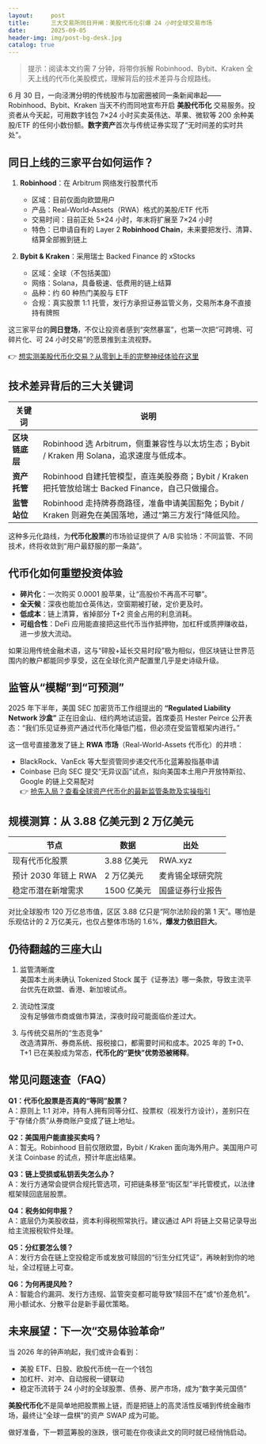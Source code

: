 ```yaml
---
layout:     post
title:      三大交易所同日开闸：美股代币化引爆 24 小时全球交易市场
date:       2025-09-05
header-img: img/post-bg-desk.jpg
catalog: true
---
```


> 提示：阅读本文约需 7 分钟，将带你拆解 Robinhood、Bybit、Kraken 全天上线的代币化美股模式，理解背后的技术差异与合规路线。

6 月 30 日，一向泾渭分明的传统股市与加密圈被同一条新闻串起——Robinhood、Bybit、Kraken 当天不约而同地宣布开启 **美股代币化** 交易服务。投资者从今天起，可用数字钱包 7×24 小时买卖英伟达、苹果、微软等 200 余种美股/ETF 的任何小数份额。**数字资产**首次与传统证券实现了“无时间差的实时共处”。

## 同日上线的三家平台如何运作？

1. **Robinhood**：在 Arbitrum 网络发行股票代币
   - 区域：目前仅面向欧盟用户  
   - 产品：Real-World-Assets（RWA）格式的美股/ETF 代币  
   - 交易时间：目前正处 5×24 小时，年末将扩展至 7×24 小时  
   - 特色：已申请自有的 Layer 2 **Robinhood Chain**，未来要把发行、清算、结算全部搬到链上

2. **Bybit & Kraken**：采用瑞士 Backed Finance 的 xStocks
   - 区域：全球（不包括美国）  
   - 网络：Solana，具备极速、低费用的链上结算  
   - 品种：约 60 种热门美股与 ETF  
   - 合规：真实股票 1:1 托管，发行方承担证券监管义务，交易所本身不直接持有牌照

这三家平台的**同日登场**，不仅让投资者感到“突然暴富”，也第一次把“可跨境、可碎片化、可 24 小时交易”的愿景推到主流视野。

👉 [想实测美股代币化交易？从零到上手的完整神经体验在这里](https://okxdog.com/)

## 技术差异背后的三大关键词

| 关键词 | 说明 |
|---|---|
| **区块链底层** | Robinhood 选 Arbitrum，侧重兼容性与以太坊生态；Bybit / Kraken 用 Solana，追求速度与低成本。 |
| **资产托管** | Robinhood 自建托管模型，直连美股券商；Bybit / Kraken 把托管放给瑞士 Backed Finance，自己只做撮合。 |
| **监管站位** | Robinhood 走持牌券商路径，准备申请美国豁免；Bybit / Kraken 则避免在美国落地，通过“第三方发行”降低风险。

这种多元化路线，为**代币化股票**的市场验证提供了 A/B 实验场：不同监管、不同技术，终将收敛到“用户最舒服的那一条路”。

## 代币化如何重塑投资体验

- **碎片化**：一次购买 0.0001 股苹果，让“高股价不再高不可攀”。  
- **全天候**：深夜也能加仓英伟达，空窗期被打破，定价更及时。  
- **低成本**：链上清算，省掉部分 T+2 资金占用的利息消耗。  
- **可组合性**：DeFi 应用能直接把这些代币当作抵押物，加杠杆或质押赚收益，进一步放大流动。

如果沿用传统金融术语，这与“碎股+延长交易时段”极为相似，但区块链让世界范围内的散户都能同步享受，这在全球化资产配置里几乎是史诗级升级。

## 监管从“模糊”到“可预测”

2025 年下半年，美国 SEC 加密货币工作组提出的 **“Regulated Liability Network 沙盒”** 正在旧金山、纽约两地试运营。首席委员 Hester Peirce 公开表态：“我们乐见证券资产通过代币化降低门槛，但必须在受监管框架内进行。”

这一信号直接激发了链上 **RWA 市场**（Real-World-Assets 代币化）的井喷：
- BlackRock、VanEck 等大型资管同步递交代币化蓝筹股指基申请  
- Coinbase 已向 SEC 提交“无异议函”试点，拟向美国本土用户开放特斯拉、Google 的链上交易配对  
👉 [抢先入局？查看全球资产代币化的最新监管条款及实操指引](https://okxdog.com/)

## 规模测算：从 3.88 亿美元到 2 万亿美元

| 节点 | 数据 | 出处 |
|---|---|---|
| 现有代币化股票 | 3.88 亿美元 | RWA.xyz |
| 预计 2030 年链上 RWA | 2 万亿美元 | 麦肯锡全球研究院 |
| 稳定币潜在新增需求 | 1500 亿美元 | 国盛证券行业报告 |

对比全球股市 120 万亿总市值，区区 3.88 亿只是“阿尔法阶段的第 1 天”。哪怕是乐观估计的 2 万亿美元，也仅占整体市场的 1.6%，**爆发力依旧巨大**。

## 仍待翻越的三座大山

1. 监管清晰度  
   美国本土尚未确认 Tokenized Stock 属于《证券法》哪一条款，导致主流平台优先在欧盟、香港、新加坡试点。

2. 流动性深度  
   没有足够做市商或做市算法，深夜时段可能面临价差过大。

3. 与传统交易所的“生态竞争”  
   改造清算所、券商系统、报税接口，都需要时间和成本。2025 年的 T+0、T+1 已在美股成为常态，**代币化的“更快”优势恐被稀释**。

## 常见问题速查（FAQ）

**Q1：代币化股票是否真的“等同”股票？**  
A：原则上 1:1 对冲，持有人拥有同等分红、投票权（视发行方设计），差别只在于“存储介质”从券商账户变成了链上地址。

**Q2：美国用户能直接买卖吗？**  
A：暂无。Robinhood 目前仅限欧盟，Bybit / Kraken 面向海外用户。美国用户可关注 Coinbase 的试点，预计年底出结果。

**Q3：链上受损或私钥丢失怎么办？**  
A：发行方通常会提供合规托管选项，可把链条移至“街区型”半托管模式，以法律框架赎回底层股票。

**Q4：税务如何申报？**  
A：底层仍为美股收益，资本利得税照常执行。建议通过 API 将链上交易记录导出给主流报税软件处理。

**Q5：分红要怎么领？**  
A：发行方会在链上空投稳定币或发放可赎回的“衍生分红凭证”，再映射到你的地址，全过程链上可查。

**Q6：为何再提风险？**  
A：智能合约漏洞、发行方违规、监管突变都可能导致“赎回不在”或“价差危机”。用小额试水、分散平台是新手最优策略。

## 未来展望：下一次“交易体验革命”

当 2026 年的钟声响起，我们或许会看到：
- 美股 ETF、日股、欧股代币统一在一个钱包  
- 加杠杆、对冲、自动报税一键联动  
- 稳定币流转于 24 小时的全球股票、债券、房产市场，成为“数字美元国债”

**美股代币化**不是简单地把股票搬上链，而是把链上的高灵活性反哺到传统金融市场，最终让“全球一盘棋”的资产 SWAP 成为可能。

做好准备，下一颗蓝筹股的涨跌，很可能在你夜读此文的同时就已经悄悄启动。